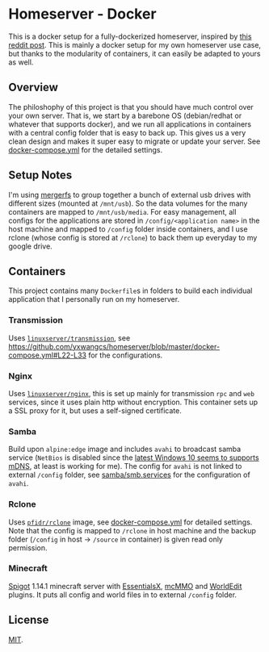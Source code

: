 # Homeserver - Docker
This is a docker setup for a fully-dockerized homeserver, inspired by [this reddit post](https://www.reddit.com/r/docker/comments/7ro9lv/why_shouldnt_i_dockerize_everything_on_my_server/). This is mainly a docker setup for my own homeserver use case, but thanks to the modularity of containers, it can easily be adapted to yours as well.

## Overview
The philoshophy of this project is that you should have much control over your own server. That is, we start by a barebone OS (debian/redhat or whatever that supports docker), and we run all applications in containers with a central config folder that is easy to back up. This gives us a very clean design and makes it super easy to migrate or update your server. See [docker-compose.yml](https://github.com/yxwangcs/homeserver/blob/master/docker-compose.yml) for the detailed settings.

## Setup Notes
I'm using [mergerfs](https://github.com/trapexit/mergerfs) to group together a bunch of external usb drives with different sizes (mounted at `/mnt/usb`). So the data volumes for the many containers are mapped to `/mnt/usb/media`. For easy management, all configs for the applications are stored in `/config/<application name>` in the host machine and mapped to `/config` folder inside containers, and I use rclone (whose config is stored at `/rclone`) to back them up everyday to my google drive.

## Containers
This project contains many `Dockerfile`s in folders to build each individual application that I personally run on my homeserver.

### Transmission
Uses [`linuxserver/transmission`](https://hub.docker.com/r/linuxserver/transmission), see https://github.com/yxwangcs/homeserver/blob/master/docker-compose.yml#L22-L33 for the configurations.

### Nginx
Uses [`linuxserver/nginx`](https://hub.docker.com/r/linuxserver/nginx), this is set up mainly for transmission `rpc` and `web` services, since it uses plain http without encryption. This container sets up a SSL proxy for it, but uses a self-signed certificate.

### Samba
Build upon `alpine:edge` image and includes `avahi` to broadcast samba service (`NetBios` is disabled since the [latest Windows 10 seems to supports mDNS](https://social.technet.microsoft.com/Forums/en-US/b334e797-ef80-4525-b74a-b4830420a14e/windows-10-spams-network-with-invalid-mdns-response-packets?forum=win10itpronetworking), at least is working for me). The config for `avahi` is not linked to external `/config` folder, see [samba/smb.services](https://github.com/yxwangcs/homeserver/blob/master/samba/smb.service) for the configuration of `avahi`.

### Rclone
Uses [`pfidr/rclone`](https://hub.docker.com/r/pfidr/rclone/) image, see [docker-compose.yml](https://github.com/yxwangcs/homeserver/blob/master/docker-compose.yml#L43-L56) for detailed settings. Note that the config is mapped to `/rclone` in host machine and the backup folder (`/config` in host -> `/source` in container) is given read only permission.

### Minecraft
[Spigot](https://www.spigotmc.org/) 1.14.1 minecraft server with [EssentialsX](https://github.com/EssentialsX/Essentials), [mcMMO](https://github.com/mcMMO-Dev/mcMMO) and [WorldEdit](https://github.com/EngineHub/WorldEdit) plugins. It puts all config and world files in to external `/config` folder.

## License
[MIT](https://github.com/yxwangcs/homeserver/blob/master/LICENSE).

